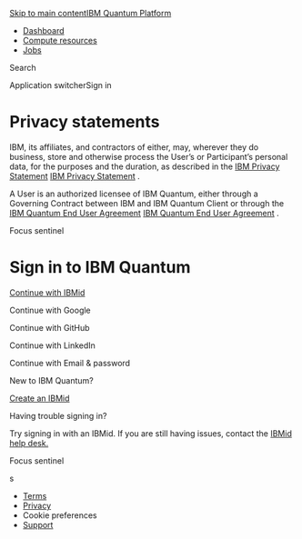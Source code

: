 [Skip to main content](#main-content)[IBM Quantum Platform](https://quantum-computing.ibm.com/)

* [Dashboard](https://quantum-computing.ibm.com/)
* [Compute resources](https://quantum-computing.ibm.com/services/resources)
* [Jobs](https://quantum-computing.ibm.com/jobs)

Search

Application switcherSign in

Privacy statements
==================

IBM, its affiliates, and contractors of either, may, wherever they do business, store and otherwise process the User’s or Participant’s personal data, for the purposes and the duration, as described in the [IBM Privacy Statement](https://www.ibm.com/us-en/privacy) [IBM Privacy Statement](https://www.ibm.com/us-en/privacy) .

A User is an authorized licensee of IBM Quantum, either through a Governing Contract between IBM and IBM Quantum Client or through the [IBM Quantum End User Agreement](https://quantum-computing.ibm.com/terms) [IBM Quantum End User Agreement](https://quantum.ibm.com/terms) .

Focus sentinel

Sign in to IBM Quantum
======================

[Continue with IBMid](https://quantum.ibm.com/api/login?provider=ibmid&redirectTo=https%3A%2F%2Fquantum.ibm.com%2Fterms%2Fprivacy)

[](https://quantum.ibm.com/api/login?provider=google&redirectTo=https%3A%2F%2Fquantum.ibm.com%2Fterms%2Fprivacy)

Continue with Google

[](https://quantum.ibm.com/api/login?provider=github&redirectTo=https%3A%2F%2Fquantum.ibm.com%2Fterms%2Fprivacy)

Continue with GitHub

[](https://quantum.ibm.com/api/login?provider=linkedin&redirectTo=https%3A%2F%2Fquantum.ibm.com%2Fterms%2Fprivacy)

Continue with LinkedIn

Continue with Email & password

New to IBM Quantum?

[Create an IBMid](https://quantum.ibm.com/api/login?provider=ibmid&redirectTo=https%3A%2F%2Fquantum.ibm.com%2Fterms%2Fprivacy)

Having trouble signing in?

Try signing in with an IBMid. If you are still having issues, contact the [IBMid help desk.](https://www.ibm.com/ibmid/myibm/help/us/helpdesk.html)

Focus sentinel

s

* [Terms](https://quantum-computing.ibm.com/terms)
* [Privacy](https://quantum-computing.ibm.com/terms/privacy)
* Cookie preferences
* [Support](https://docs.quantum.ibm.com/support)